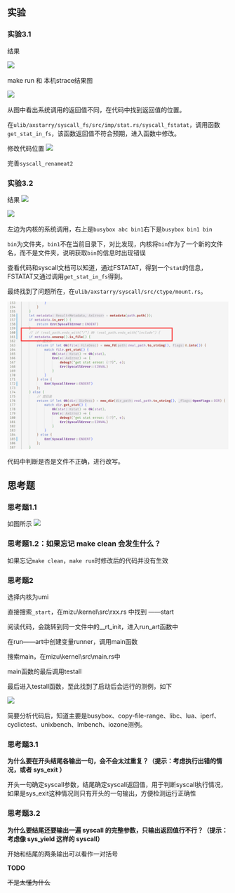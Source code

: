 
## 实验

### 实验3.1

结果

![](https://raw.githubusercontent.com/wang29a/image/master/20231119214502.png)

make run 和 本机strace结果图

![](https://raw.githubusercontent.com/wang29a/image/master/20231119194031.png)

从图中看出系统调用的返回值不同，在代码中找到返回值的位置。

在`ulib/axstarry/syscall_fs/src/imp/stat.rs/syscall_fstatat`，调用函数`get_stat_in_fs`，该函数返回值不符合预期，进入函数中修改。

修改代码位置
![](https://raw.githubusercontent.com/wang29a/image/master/20231119193540.png)

完善`syscall_renameat2`



### 实验3.2

结果
![](https://raw.githubusercontent.com/wang29a/image/master/20231119214213.png)

![](https://raw.githubusercontent.com/wang29a/image/master/20231119214740.png)

左边为内核的系统调用，右上是`busybox abc bin1`右下是`busybox bin1 bin`

`bin`为文件夹，`bin1`不在当前目录下，对比发现，内核将`bin`作为了一个新的文件名，而不是文件夹，说明获取`bin`的信息时出现错误

查看代码和syscall文档可以知道，通过FSTATAT，得到一个`stat`的信息，FSTATAT又通过调用`get_stat_in_fs`得到。

最终找到了问题所在，在`ulib/axstarry/syscall/src/ctype/mount.rs`。

![Alt text](image.png)

代码中判断是否是文件不正确，进行改写。

## 思考题

### 思考题1.1

如图所示
![](https://raw.githubusercontent.com/wang29a/image/master/20231118164853.png)


### 思考题1.2：如果忘记 make clean 会发生什么？

如果忘记`make clean`，`make run`时修改后的代码并没有生效

### 思考题2

选择内核为umi

直接搜索`_start`，在mizu\kernel\src\rxx.rs 中找到 ——start

阅读代码，会跳转到同一文件中的__rt_init，进入run_art函数中

在run——art中创建变量runner，调用main函数

搜索main，在mizu\kernel\src\main.rs中

main函数的最后调用testall

最后进入testall函数，至此找到了启动后会运行的测例，如下

![](https://raw.githubusercontent.com/wang29a/image/master/20231118201916.png)

简要分析代码后，知道主要是busybox、copy-file-range、libc、lua、iperf、cyclictest、unixbench、lmbench、iozone测例。

### 思考题3.1 

**为什么要在开头结尾各输出一句，会不会太过重复？（提示：考虑执行出错的情况，或者 sys_exit ）**

开头一句确定syscall参数，结尾确定syscall返回值，用于判断syscall执行情况，如果是sys_exit这种情况则只有开头的一句输出，方便检测运行正确性

### 思考题3.2 

**为什么要结尾还要输出一遍 syscall 的完整参数，只输出返回值行不行？（提示：考虑像 sys_yield 这样的 syscall）**

开始和结尾的两条输出可以看作一对括号

**TODO**

~~不是太懂为什么~~
